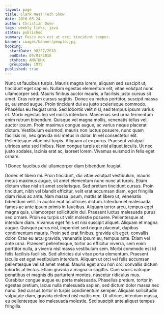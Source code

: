 ```yaml
---
layout: page
title: Clark Mesa Tech Show
date: 2016-05-24
author: Christian Duke
tags: weekly links, java
status: published
summary: Fusce non est ut orci tincidunt tempor.
banner: images/banner/people.jpg
booking:
  startDate: 08/27/2018
  endDate: 09/01/2018
  ctyhocn: AMATBHX
  groupCode: CMTS
published: true
---
```

Nunc ut faucibus turpis. Mauris magna lorem, aliquam sed suscipit ut, tincidunt eget sapien. Nullam egestas elementum elit, vitae volutpat nunc ullamcorper sed. Mauris finibus auctor mauris, a facilisis justo cursus sit amet. Cras rutrum cursus sagittis. Donec eu metus porttitor, suscipit massa at, euismod augue. Proin tincidunt dui eu justo scelerisque commodo. Phasellus eu feugiat urna. Sed lobortis velit nisl, sed tempus ipsum varius et. Morbi egestas leo vel mollis interdum.
Maecenas sed urna fermentum enim rutrum bibendum. Quisque vel magna mollis, venenatis tellus vel, auctor ipsum. Proin maximus congue augue, ac varius neque placerat dictum. Vestibulum euismod, mauris non luctus posuere, nunc quam facilisis mi, nec gravida nisl metus in dolor. In vel consectetur elit. Pellentesque vitae nisl turpis. Aliquam at ex purus. Praesent volutpat ultrices ante sed finibus. Nam congue turpis et nisl aliquet iaculis. Ut nec justo sodales, lacinia erat ac, laoreet lorem. Vivamus euismod in felis eget ornare.

1 Donec faucibus dui ullamcorper diam bibendum feugiat.

Donec et libero mi. Proin tincidunt, dui vitae volutpat vestibulum, mauris metus maximus augue, sit amet elementum nunc nunc at turpis. Etiam dictum vitae nisl sit amet scelerisque. Sed pretium tincidunt cursus. Proin tincidunt, nibh vel blandit efficitur, velit erat accumsan diam, eget fringilla diam risus ac ante. Nam massa ipsum, mattis at libero ut, venenatis bibendum velit. In auctor erat ac ultrices dictum. Interdum et malesuada fames ac ante ipsum primis in faucibus. Aliquam tortor arcu, tempus eget magna quis, ullamcorper sollicitudin dui. Praesent luctus malesuada purus sed ornare. Proin eu turpis ut velit molestie posuere. Pellentesque at interdum diam. Vivamus eget felis et nisi suscipit aliquet. Aliquam et magna augue. Quisque purus nisl, imperdiet sed neque placerat, dapibus condimentum mauris. Proin sed erat finibus, gravida elit eget, convallis dolor.
Cras eu arcu gravida, venenatis ipsum eu, tempus ante. Etiam vel ante urna. Praesent pellentesque, tortor ac efficitur viverra, sem enim porttitor nulla, a viverra nisl massa vestibulum sem. Morbi commodo est id felis facilisis facilisis. Sed ultricies dui vitae porta elementum. Praesent iaculis est eget vestibulum interdum. Aliquam ut orci vel felis accumsan pellentesque vel sit amet metus. Mauris eget arcu non orci convallis dictum lobortis at lectus. Etiam gravida a magna in sagittis. Cum sociis natoque penatibus et magnis dis parturient montes, nascetur ridiculus mus. Curabitur congue augue eu porta malesuada. Phasellus pretium, tortor in egestas pretium, lacus nulla malesuada sapien, sed dictum dolor massa nec nunc. Sed cursus tortor in turpis condimentum semper. Aliquam sollicitudin vulputate diam, gravida eleifend nisl mattis nec. Ut ultrices interdum massa, eu pellentesque leo malesuada molestie. Sed suscipit ante aliquet tempus fringilla.
